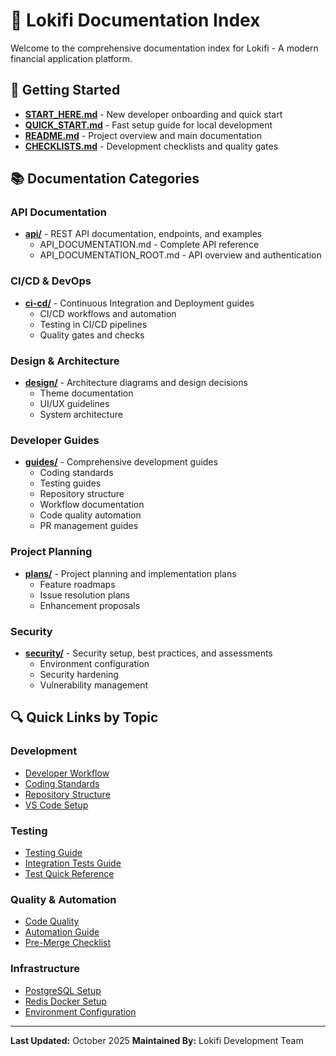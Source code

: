 # 📑 Lokifi Documentation Index

Welcome to the comprehensive documentation index for Lokifi - A modern financial application platform.

## 🚀 Getting Started

- **[START_HERE.md](START_HERE.md)** - New developer onboarding and quick start
- **[QUICK_START.md](QUICK_START.md)** - Fast setup guide for local development
- **[README.md](README.md)** - Project overview and main documentation
- **[CHECKLISTS.md](CHECKLISTS.md)** - Development checklists and quality gates

## 📚 Documentation Categories

### API Documentation
- **[api/](api/)** - REST API documentation, endpoints, and examples
  - API_DOCUMENTATION.md - Complete API reference
  - API_DOCUMENTATION_ROOT.md - API overview and authentication

### CI/CD & DevOps
- **[ci-cd/](ci-cd/)** - Continuous Integration and Deployment guides
  - CI/CD workflows and automation
  - Testing in CI/CD pipelines
  - Quality gates and checks

### Design & Architecture
- **[design/](design/)** - Architecture diagrams and design decisions
  - Theme documentation
  - UI/UX guidelines
  - System architecture

### Developer Guides
- **[guides/](guides/)** - Comprehensive development guides
  - Coding standards
  - Testing guides
  - Repository structure
  - Workflow documentation
  - Code quality automation
  - PR management guides

### Project Planning
- **[plans/](plans/)** - Project planning and implementation plans
  - Feature roadmaps
  - Issue resolution plans
  - Enhancement proposals

### Security
- **[security/](security/)** - Security setup, best practices, and assessments
  - Environment configuration
  - Security hardening
  - Vulnerability management

## 🔍 Quick Links by Topic

### Development
- [Developer Workflow](guides/DEVELOPER_WORKFLOW.md)
- [Coding Standards](guides/CODING_STANDARDS.md)
- [Repository Structure](guides/REPOSITORY_STRUCTURE.md)
- [VS Code Setup](guides/VSCODE_SETUP.md)

### Testing
- [Testing Guide](guides/TESTING_GUIDE.md)
- [Integration Tests Guide](guides/INTEGRATION_TESTS_GUIDE.md)
- [Test Quick Reference](guides/TEST_QUICK_REFERENCE.md)

### Quality & Automation
- [Code Quality](guides/CODE_QUALITY.md)
- [Automation Guide](guides/AUTOMATION.md)
- [Pre-Merge Checklist](guides/PRE_MERGE_CHECKLIST.md)

### Infrastructure
- [PostgreSQL Setup](guides/POSTGRESQL_SETUP_GUIDE.md)
- [Redis Docker Setup](guides/REDIS_DOCKER_SETUP.md)
- [Environment Configuration](security/README.md)

---

**Last Updated:** October 2025
**Maintained By:** Lokifi Development Team

